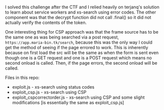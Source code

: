 I solved this challenge after the CTF and I relied heavily on terjanq's solution to learn about service workers and xs-search using error codes. The other component was that the decrypt function did not call .final() so it did not actually verify the contents of the token.

One interesting thing for CSP approach was that the frame source has to be the same one as was being searched via a post request, `https://app.maria-bin.tk/search`, because this was the only way I could get the method of seeing if the page errored to work. This is inherently because on first load the src will be the same as when the form is sent even though one is a GET request and one is a POST request which means no second onload is called. Then, if the page errors, the second onload will be called.

Files in this repo:
- exploit.js - xs-search using status codes
- exploit_csp.js - xs-search using CSP
- exploit_cspcorrectorder.js - xs-search using CSP and some slight modifications [is essentially the same as exploit_csp.js]
